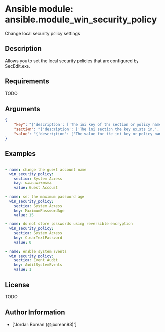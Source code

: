 # Ansible module: ansible.module_win_security_policy


Change local security policy settings

## Description

Allows you to set the local security policies that are configured by SecEdit.exe.

## Requirements

TODO

## Arguments

``` json
{
    "key": "{'description': ['The ini key of the section or policy name to modify.', 'The module will return an error if this key is invalid.'], 'required': True}",
    "section": "{'description': ['The ini section the key exists in.', 'If the section does not exist then the module will return an error.', "Example sections to use are 'Account Policies', 'Local Policies', 'Event Log', 'Restricted Groups', 'System Services', 'Registry' and 'File System'"], 'required': True}",
    "value": "{'description': ['The value for the ini key or policy name.', 'If the key takes in a boolean value then 0 = False and 1 = True.'], 'required': True}",
}
```

## Examples


``` yaml

- name: change the guest account name
  win_security_policy:
    section: System Access
    key: NewGuestName
    value: Guest Account

- name: set the maximum password age
  win_security_policy:
    section: System Access
    key: MaximumPasswordAge
    value: 15

- name: do not store passwords using reversible encryption
  win_security_policy:
    section: System Access
    key: ClearTextPassword
    value: 0

- name: enable system events
  win_security_policy:
    section: Event Audit
    key: AuditSystemEvents
    value: 1

```

## License

TODO

## Author Information
  - ['Jordan Borean (@jborean93)']
